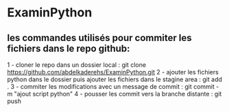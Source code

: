 # ExaminPython
## les commandes utilisés pour commiter les fichiers dans le repo github:
1 - cloner le repo dans un dossier local : git clone https://github.com/abdelkaderehs/ExaminPython.git 
2 - ajouter les fichiers python dans le dossier puis ajouter les fichiers dans le stagine area : git add .
3 - commiter les modifications avec un message de commit : git commit -m "ajout script python" 
4 - pousser les commit vers la branche distante : git push
